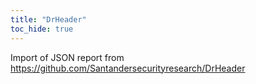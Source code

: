 ```yaml
---
title: "DrHeader"
toc_hide: true
---
```

Import of JSON report from
<https://github.com/Santandersecurityresearch/DrHeader>
